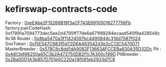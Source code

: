 # kefirswap-contracts-code

Factory : [0xeEAbe2F15266B19f3aCF743E69105016277756Fb](https://explorer.kava.io/address/0xeEAbe2F15266B19f3aCF743E69105016277756Fb/transactions)
factory.pairCodeHash: 0xf7991a7094773dec5ee2d4795ff77de6a671f89284ecaad540f9a428548c9c38
Router : [0x8ba5470a3f11424597bc4490844c316d7587f024](https://explorer.kava.io/address/0x8ba5470a3f11424597bc4490844c316d7587f024/transactions)
GovToken : [0xf5E547C683f5d72D6A463542d3e2cC13C5470D71](https://explorer.kava.io/address/0xf5E547C683f5d72D6A463542d3e2cC13C5470D71/transactions)
MasterBreeder : [0x578C6c8dd1dA9082F136634FCCEBa830A35D32Dc](https://explorer.kava.io/address/0x578C6c8dd1dA9082F136634FCCEBa830A35D32Dc/transactions)
Pit : [0xA6Cb996250a65C3b2A472750DB2f1c7A300c199D](https://explorer.kava.io/address/0xA6Cb996250a65C3b2A472750DB2f1c7A300c199D/transactions)
PitBreeder : [0x2Ba0DD1A3bB57D701e0C220a74f091eb2933d7C8](https://explorer.kava.io/address/0x2Ba0DD1A3bB57D701e0C220a74f091eb2933d7C8/transactions)
